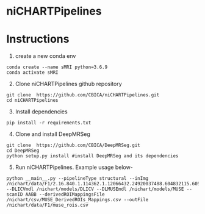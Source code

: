 # niCHARTPipelines

# Instructions
1) create a new conda env
```
conda create --name sMRI python=3.6.9
conda activate sMRI
```
2) Clone niCHARTPipelines github repository
```
git clone  https://github.com/CBICA/niCHARTPipelines.git
cd niCHARTPipelines
```

3) Install dependencies
```
pip install -r requirements.txt
```
4) Clone and install DeepMRSeg 
```
git clone  https://github.com/CBICA/DeepMRSeg.git
cd DeepMRSeg
python setup.py install #install DeepMRSeg and its dependencies
```

5) Run niCHARTPipelines. Example usage below-
```
python __main__.py --pipelineType structural --inImg /nichart/data/F1/2.16.840.1.114362.1.12066432.24920037488.604832115.605.168.nii.gz --DLICVmdl /nichart/models/DLICV --DLMUSEmdl /nichart/models/MUSE --scanID AABB --derivedROIMappingsFile /nichart/csv/MUSE_DerivedROIs_Mappings.csv --outFile /nichart/data/F1/muse_rois.csv
```
